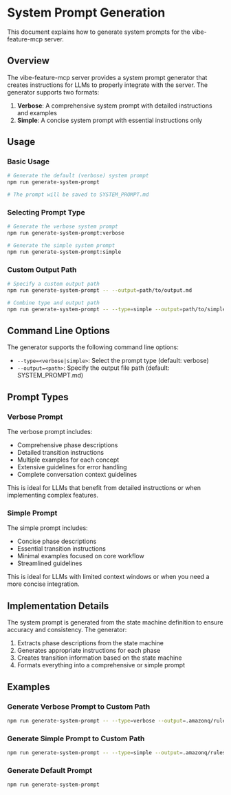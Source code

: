 # System Prompt Generation

This document explains how to generate system prompts for the vibe-feature-mcp server.

## Overview

The vibe-feature-mcp server provides a system prompt generator that creates instructions for LLMs to properly integrate with the server. The generator supports two formats:

1. **Verbose**: A comprehensive system prompt with detailed instructions and examples
2. **Simple**: A concise system prompt with essential instructions only

## Usage

### Basic Usage

```bash
# Generate the default (verbose) system prompt
npm run generate-system-prompt

# The prompt will be saved to SYSTEM_PROMPT.md
```

### Selecting Prompt Type

```bash
# Generate the verbose system prompt
npm run generate-system-prompt:verbose

# Generate the simple system prompt
npm run generate-system-prompt:simple
```

### Custom Output Path

```bash
# Specify a custom output path
npm run generate-system-prompt -- --output=path/to/output.md

# Combine type and output path
npm run generate-system-prompt -- --type=simple --output=path/to/simple-prompt.md
```

## Command Line Options

The generator supports the following command line options:

- `--type=<verbose|simple>`: Select the prompt type (default: verbose)
- `--output=<path>`: Specify the output file path (default: SYSTEM_PROMPT.md)

## Prompt Types

### Verbose Prompt

The verbose prompt includes:

- Comprehensive phase descriptions
- Detailed transition instructions
- Multiple examples for each concept
- Extensive guidelines for error handling
- Complete conversation context guidelines

This is ideal for LLMs that benefit from detailed instructions or when implementing complex features.

### Simple Prompt

The simple prompt includes:

- Concise phase descriptions
- Essential transition instructions
- Minimal examples focused on core workflow
- Streamlined guidelines

This is ideal for LLMs with limited context windows or when you need a more concise integration.

## Implementation Details

The system prompt is generated from the state machine definition to ensure accuracy and consistency. The generator:

1. Extracts phase descriptions from the state machine
2. Generates appropriate instructions for each phase
3. Creates transition information based on the state machine
4. Formats everything into a comprehensive or simple prompt

## Examples

### Generate Verbose Prompt to Custom Path

```bash
npm run generate-system-prompt -- --type=verbose --output=.amazonq/rules/verbose-prompt.md
```

### Generate Simple Prompt to Custom Path

```bash
npm run generate-system-prompt -- --type=simple --output=.amazonq/rules/simple-prompt.md
```

### Generate Default Prompt

```bash
npm run generate-system-prompt
```
